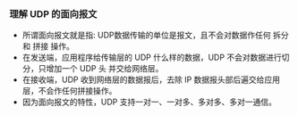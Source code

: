 
### 理解 UDP 的面向报文
- 所谓面向报文就是指: UDP数据传输的单位是报文，且不会对数据作任何 拆分 和 拼接 操作。
- 在发送端，应用程序给传输层的 UDP 什么样的数据，UDP 不会对数据进行切分，只增加一个 UDP 头
  并交给网络层。
- 在接收端，UDP 收到网络层的数据报后，去除 IP 数据报头部后遍交给应用层，不会作任何拼接操作。
- 因为面向报文的特性，UDP 支持一对一、一对多、多对多、多对一通信。